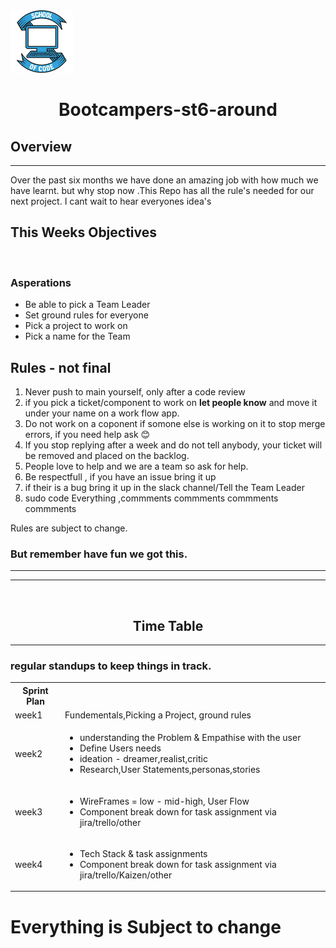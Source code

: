 
<img src="./images/Soc.png" width="100px">
<h1 align="center">Bootcampers-st6-around</h1>

<h2>Overview</h1>
<hr/>
<p>
  Over the past six months we have done an amazing job with how much we have learnt. but why stop now .This Repo has all the rule's needed for our next project. 
  I cant wait to hear everyones idea's
</p>

<h2>This Weeks Objectives</h2>
<br>
<h3>Asperations</h3>

- Be able to pick a Team Leader
- Set ground rules for everyone
- Pick a project to work on
- Pick a name for the Team 

<h2>Rules - not final</h2>



1. Never push to main yourself, only after a code review
2. if you pick a ticket/component to work on <b>let people know</b> and move it under your name on a work flow app.
3. Do not work on a coponent if somone else is working on it to stop merge errors, if you need help ask 😊
4. If you stop replying after a week and do not tell anybody, your ticket will be removed and placed on the backlog.
4. People love to help and we are a team so ask for help.
5. Be respectfull , if you have an issue bring it up
6. if their is a bug bring it up in the slack channel/Tell the Team Leader
7. sudo code Everything ,commments commments commments commments

Rules are subject to change. <br>
<h3> But remember have fun we got this.</h3>
<hr/>
<hr/>
<br>

<h2 align="center">Time Table</h2>
<hr/>

<table>
<h3>regular standups to keep things in track.</h3>
<th>Sprint Plan</th>
<tr>
  <td>week1</td><td>Fundementals,Picking a Project, ground rules</td>
</tr>
<tr>
  <td>week2</td>
  <td>
    <ul>
    <li>understanding the Problem & Empathise with the user</li>
    <li>Define Users needs</li>
    <li>ideation - dreamer,realist,critic</li>
    <li>Research,User Statements,personas,stories</li>
    </ul>
  </td>
</tr>
<tr>
  <td>week3</td>
  <td>
  <ul>
    <li>WireFrames = low - mid-high, User Flow</li>
     <li>Component break down for task assignment via jira/trello/other</li>
  </ul>
  </td>
</tr>

<tr>
  <td>week4</td>
  <td>
  <ul>
    <li>Tech Stack & task assignments</li>
     <li>Component break down for task assignment via jira/trello/Kaizen/other</li>
  </ul>
    
  </td>
</tr>

</table>


<h1>Everything is Subject to change</h1>
